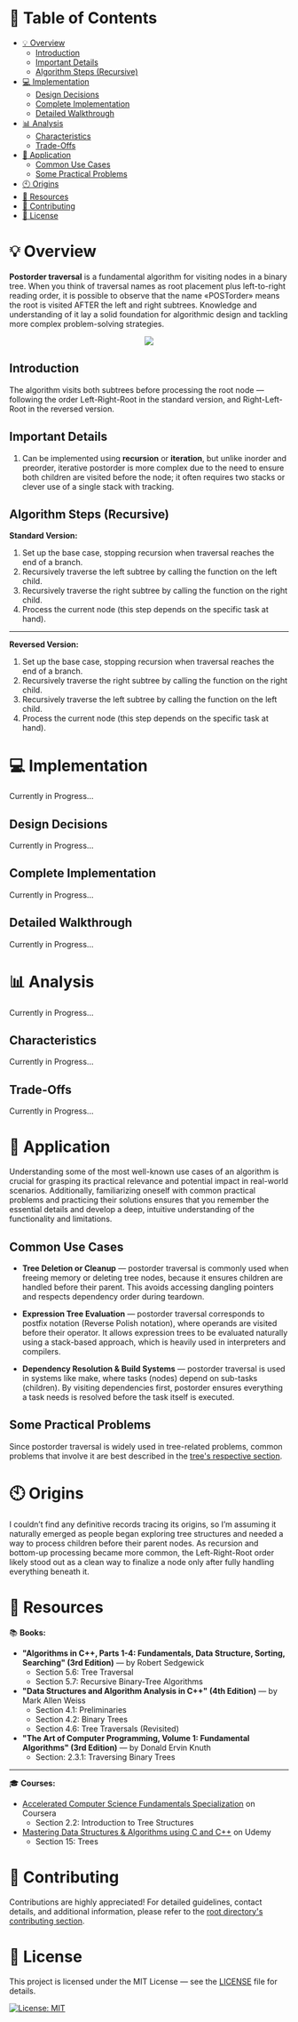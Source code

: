 # &#128209; Table of Contents
- [💡 Overview](#-overview)
  - [Introduction](#introduction)
  - [Important Details](#important-details)
  - [Algorithm Steps (Recursive)](#algorithm-steps-recursive)
- [💻 Implementation](#-implementation)
  - [Design Decisions](#design-decisions)
  - [Complete Implementation](#complete-implementation)
  - [Detailed Walkthrough](#detailed-walkthrough)
- [📊 Analysis](#-analysis)
  - [Characteristics](#characteristics)
  - [Trade-Offs](#trade-offs)
- [📝 Application](#-application)
  - [Common Use Cases](#common-use-cases)
  - [Some Practical Problems](#some-practical-problems)
- [🕙 Origins](#-origins)
- [📖 Resources](#-resources)
- [🤝 Contributing](#-contributing)
- [🔏 License](#-license)



# &#128161; Overview
**Postorder traversal** is a fundamental algorithm for visiting nodes in a binary tree. When you think of traversal names as root placement plus left-to-right reading order, it is possible to observe that the name «POSTorder» means the root is visited AFTER the left and right subtrees. Knowledge and understanding of it lay a solid foundation for algorithmic design and tackling more complex problem-solving strategies.
<p align="center"><img src="./Images/PostorderTraversal.png"/></p>


## Introduction
The algorithm visits both subtrees before processing the root node — following the order Left-Right-Root in the standard version, and Right-Left-Root in the reversed version.


## Important Details
1. Can be implemented using **recursion** or **iteration**, but unlike inorder and preorder, iterative postorder is more complex due to the need to ensure both children are visited before the node; it often requires two stacks or clever use of a single stack with tracking.


## Algorithm Steps (Recursive)
**Standard Version:**
1. Set up the base case, stopping recursion when traversal reaches the end of a branch.
2. Recursively traverse the left subtree by calling the function on the left child.
3. Recursively traverse the right subtree by calling the function on the right child.
4. Process the current node (this step depends on the specific task at hand).

---
**Reversed Version:**
1. Set up the base case, stopping recursion when traversal reaches the end of a branch.
2. Recursively traverse the right subtree by calling the function on the right child.
3. Recursively traverse the left subtree by calling the function on the left child.
4. Process the current node (this step depends on the specific task at hand).



# &#x1F4BB; Implementation
Currently in Progress...


## Design Decisions
Currently in Progress...


## Complete Implementation
Currently in Progress...


## Detailed Walkthrough
Currently in Progress...



# &#128202; Analysis
Currently in Progress...


## Characteristics
Currently in Progress...


## Trade-Offs
Currently in Progress...



# &#128221; Application
Understanding some of the most well-known use cases of an algorithm is crucial for grasping its practical relevance and potential impact in real-world scenarios. Additionally, familiarizing oneself with common practical problems and practicing their solutions ensures that you remember the essential details and develop a deep, intuitive understanding of the functionality and limitations.


## Common Use Cases
- **Tree Deletion or Cleanup** — postorder traversal is commonly used when freeing memory or deleting tree nodes, because it ensures children are handled before their parent. This avoids accessing dangling pointers and respects dependency order during teardown.

- **Expression Tree Evaluation** — postorder traversal corresponds to postfix notation (Reverse Polish notation), where operands are visited before their operator. It allows expression trees to be evaluated naturally using a stack-based approach, which is heavily used in interpreters and compilers.

- **Dependency Resolution & Build Systems** — postorder traversal is used in systems like make, where tasks (nodes) depend on sub-tasks (children). By visiting dependencies first, postorder ensures everything a task needs is resolved before the task itself is executed.


## Some Practical Problems
Since postorder traversal is widely used in tree-related problems, common problems that involve it are best described in the [tree's respective section](../../../DataStructures/Tree/Tree.md#some-practical-problems).



# &#x1F559; Origins
I couldn’t find any definitive records tracing its origins, so I’m assuming it naturally emerged as people began exploring tree structures and needed a way to process children before their parent nodes. As recursion and bottom-up processing became more common, the Left-Right-Root order likely stood out as a clean way to finalize a node only after fully handling everything beneath it.



# &#128214; Resources
&#128218; **Books:**
- **"Algorithms in C++, Parts 1-4: Fundamentals, Data Structure, Sorting, Searching" (3rd Edition)** — by Robert Sedgewick
  - Section 5.6: Tree Traversal
  - Section 5.7: Recursive Binary-Tree Algorithms
- **"Data Structures and Algorithm Analysis in C++" (4th Edition)** — by Mark Allen Weiss
  - Section 4.1: Preliminaries
  - Section 4.2: Binary Trees
  - Section 4.6: Tree Traversals (Revisited)
- **"The Art of Computer Programming, Volume 1: Fundamental Algorithms" (3rd Edition)** — by Donald Ervin Knuth
  - Section: 2.3.1: Traversing Binary Trees

---
&#127891; **Courses:**
- [Accelerated Computer Science Fundamentals Specialization](https://www.coursera.org/specializations/cs-fundamentals) on Coursera
  - Section 2.2: Introduction to Tree Structures
- [Mastering Data Structures & Algorithms using C and C++](https://www.udemy.com/course/datastructurescncpp/) on Udemy
  - Section 15: Trees



# &#129309; Contributing
Contributions are highly appreciated! For detailed guidelines, contact details, and additional information, please refer to the [root directory's contributing section](../../../#-contributing).



# &#128271; License
This project is licensed under the MIT License — see the [LICENSE](https://github.com/vezzolter/DSA/blob/main/LICENSE) file for details.

[![License: MIT](https://img.shields.io/badge/License-MIT-yellow.svg)](https://opensource.org/licenses/MIT)
